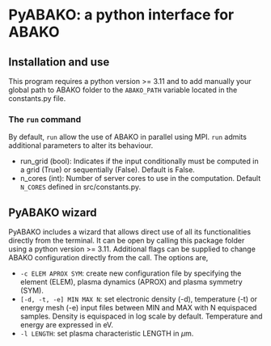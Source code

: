 # PyABAKO: a python interface for ABAKO

## Installation and use
This program requires a python version >= 3.11 and to add manually your global path to ABAKO folder to the `ABAKO_PATH` variable located in the constants.py file.

### The `run` command
By default, `run` allow the use of ABAKO in parallel using MPI. `run` admits additional parameters to alter its behaviour.

- run_grid (bool): Indicates if the input conditionally must be computed in a grid (True) or sequentially (False). Default is False.
- n_cores (int): Number of server cores to use in the computation. Default `N_CORES` defined in src/constants.py.

## PyABAKO wizard
PyABAKO includes a wizard that allows direct use of all its functionalities directly from the terminal. It can be open by calling this package folder using a python version >= 3.11. Additional flags can be supplied to change ABAKO configuration directly from the call. The options are,

- `-c ELEM APROX SYM`: create new configuration file by specifying the element (ELEM), plasma dynamics (APROX) and plasma symmetry (SYM).
- `[-d, -t, -e] MIN MAX N`: set electronic density (-d), temperature (-t) or energy mesh (-e) input files between MIN and MAX with N equispaced samples. Density is equispaced in log scale by default. Temperature and energy are expressed in eV.
- `-l LENGTH`: set plasma characteristic LENGTH in $\mu\text{m}$.